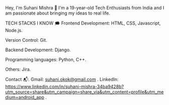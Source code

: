 Hey, I'm Suhani Mishra 👋
I'm a 19-year-old Tech Enthusiasts from India and I am passionate about bringing my ideas to real life.

TECH STACKS I KNOW 🗯
Frontend Development: HTML, CSS, Javascript, Node.js.

Version Control: Git.

Backend Development: Django.

Programming languages: Python, C++.

Others: Jira.

Contact 📬.
Gmail: suhani.okok@gmail.com .
LinkedIn: https://www.linkedin.com/in/suhani-mishra-34ba9428b?utm_source=share&utm_campaign=share_via&utm_content=profile&utm_medium=android_app .
